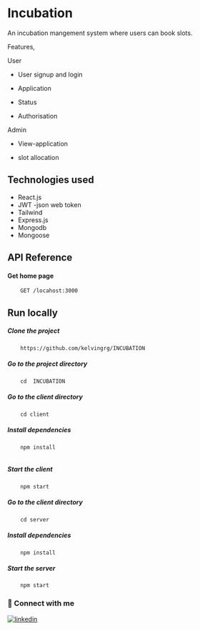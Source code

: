 
# Incubation

An incubation mangement system where users can book slots.

Features,







User

- User signup and login

- Application

- Status

- Authorisation

Admin

- View-application

- slot allocation
## Technologies used
- React.js
- JWT -json web token
- Tailwind
- Express.js
- Mongodb
- Mongoose



## API Reference

#### Get home page

```http
    GET /locahost:3000
```


## Run locally

##### Clone the project

```http
    https://github.com/kelvingrg/INCUBATION
```


##### Go to the project directory

```http
    cd  INCUBATION
```

##### Go to the client directory

```http
    cd client
```

#####  Install dependencies

```http
    npm install
    
```
#####  Start the client

```http
    npm start
```

##### Go to the client directory

```http
    cd server
```

#####  Install dependencies

```http
    npm install
```

#####  Start the server

```http
    npm start
```




### 🔗 Connect with me
[![linkedin](https://img.shields.io/badge/linkedin-0A66C2?style=for-the-badge&logo=linkedin&logoColor=white)](https://www.linkedin.com/in/kelvin-george)
